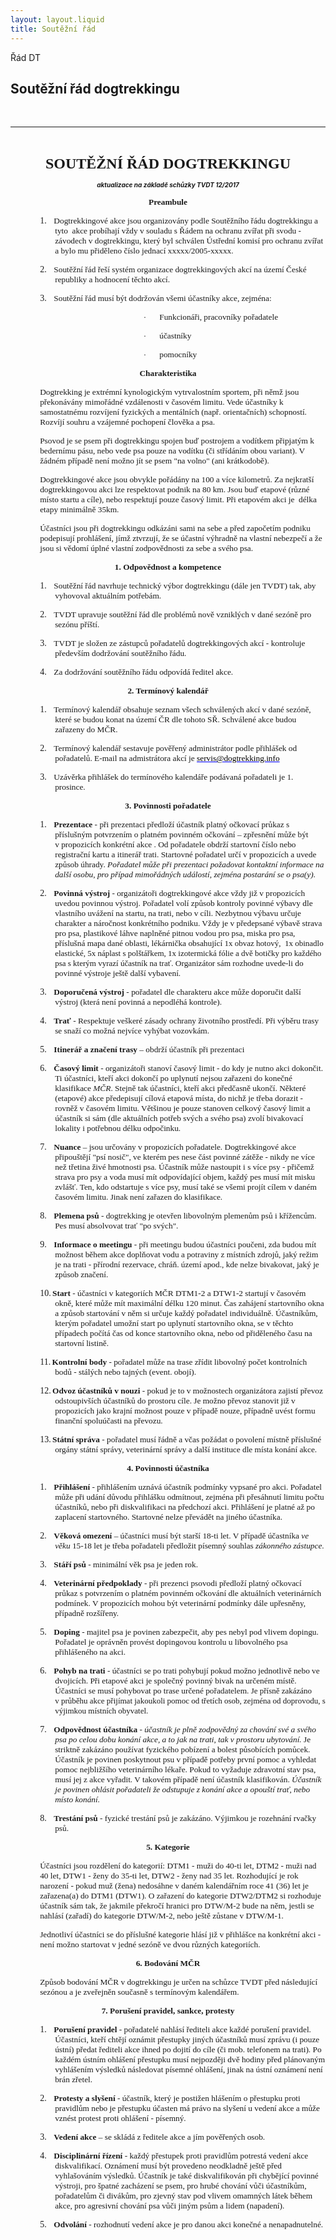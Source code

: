 ```yaml
---
layout: layout.liquid
title: Soutěžní řád
---
```


<section id="blogs" class="blogs-main section">
  <div class="container">
    <div class="row">
      <div class="col-12 wow fadeInUp">
        <div class="section-title">
          <span class="title-bg">Řád DT</span>
          <h1>Soutěžní řád dogtrekkingu</h1>
        </div>
      </div>
    </div>
    <br /><hr /><br />
    <div class="row">


<p class="normalni" align="center" style="text-align:center">
  <b><span style="font-size:18.0pt;font-family:Tahoma">SOUTĚŽNÍ ŘÁD DOGTREKKINGU</span></b>
</p>
	<p align="center"><i><b><font size="1">aktualizace na základě schůzky TVDT 
    12/2017</font></b></i><!--mstheme--></font></td>
    <p class="normalni" align="center" style="text-align:center"><b>
    <span style="font-size:10.0pt;font-family:Tahoma">Preambule</span></b></p>
    <p class="MsoNormal" style="text-indent: -18.0pt; margin-left: 53.4pt">
    <span style="font-family: Tahoma">1.<span style="font:7.0pt &quot;Times New Roman&quot;">&nbsp;&nbsp;&nbsp;&nbsp;
    </span></span><span style="font-size:10.0pt;font-family:Tahoma">
    Dogtrekkingové akce jsou organizovány podle Soutěžního řádu dogtrekkingu a 
    tyto &nbsp;akce probíhají vždy v souladu s Řádem na ochranu zvířat při svodu - 
    závodech v dogtrekkingu, který byl schválen Ústřední komisí pro ochranu 
    zvířat a bylo mu přiděleno číslo jednací xxxxx/2005-xxxxx.</span></p>
    <p class="MsoNormal" style="text-indent: -18.0pt; margin-left: 53.4pt">
    <span style="font-family: Tahoma">2.<span style="font:7.0pt &quot;Times New Roman&quot;">&nbsp;&nbsp;&nbsp;&nbsp;
    </span></span><span style="font-size:10.0pt;font-family:Tahoma">Soutěžní řád 
    řeší systém organizace dogtrekkingových akcí na území České republiky a 
    hodnocení těchto akcí. </span></p>
    <p class="MsoNormal" style="text-indent: -18.0pt; margin-left: 53.4pt">
    <span style="font-family: Tahoma">3.<span style="font:7.0pt &quot;Times New Roman&quot;">&nbsp;&nbsp;&nbsp;&nbsp;
    </span></span><span style="font-size:10.0pt;font-family:Tahoma">Soutěžní řád 
    musí být dodržován všemi účastníky akce, zejména:</span></p>
    <p class="MsoNormal" style="text-indent: -18.0pt; margin-left: 177.6pt">
    <span style="font-size: 10.0pt; font-family: Symbol">·<span style="font:7.0pt &quot;Times New Roman&quot;">&nbsp;&nbsp;&nbsp;&nbsp;&nbsp;&nbsp;&nbsp;&nbsp;
    </span></span><span style="font-size:10.0pt;font-family:Tahoma">Funkcionáři, 
    pracovníky pořadatele </span></p>
    <p class="MsoNormal" style="text-indent: -18.0pt; margin-left: 177.6pt">
    <span style="font-size: 10.0pt; font-family: Symbol">·<span style="font:7.0pt &quot;Times New Roman&quot;">&nbsp;&nbsp;&nbsp;&nbsp;&nbsp;&nbsp;&nbsp;&nbsp;
    </span></span><span style="font-size:10.0pt;font-family:Tahoma">účastníky
    </span></p>
    <p class="MsoNormal" style="text-indent: -18.0pt; margin-left: 177.6pt">
    <span style="font-size: 10.0pt; font-family: Symbol">·<span style="font:7.0pt &quot;Times New Roman&quot;">&nbsp;&nbsp;&nbsp;&nbsp;&nbsp;&nbsp;&nbsp;&nbsp;
    </span></span><span style="font-size:10.0pt;font-family:Tahoma">pomocníky
    </span></p>
    <p class="normalni" align="center" style="text-align:center"><b>
    <span style="font-size:10.0pt;font-family:Tahoma">Charakteristika</span></b></p>
    <p class="normalni" style="margin-left:35.4pt">
    <span style="font-size:10.0pt;
font-family:Tahoma">Dogtrekking je extrémní kynologickým vytrvalostním sportem, 
    při němž jsou překonávány mimořádné vzdálenosti v časovém limitu. Vede 
    účastníky k samostatnému rozvíjení fyzických a mentálních (např. 
    orientačních) schopností. Rozvíjí souhru a vzájemné pochopení člověka a psa.</span></p>
    <p class="normalni" style="margin-left:35.4pt">
    <span style="font-size:10.0pt;
font-family:Tahoma">Psovod je se psem při dogtrekkingu spojen buď postrojem a 
    vodítkem připjatým k bedernímu pásu, nebo vede psa pouze na vodítku (či 
    střídáním obou variant). V žádném případě není možno jít se psem &quot;na volno&quot; 
    (ani krátkodobě).</span></p>
    <p class="normalni" style="margin-left:35.4pt">
    <span style="font-size:10.0pt;
font-family:Tahoma">Dogtrekkingové akce jsou obvykle pořádány na 100 a více 
    kilometrů. Za nejkratší dogtrekkingovou akci lze respektovat podnik na 80 
    km. Jsou buď etapové (různé místo startu a cíle), nebo respektují pouze 
    časový limit. Při etapovém akci je&nbsp; délka etapy minimálně 35km.</span></p>
    <p class="normalni" style="margin-left:35.4pt">
    <span style="font-size:10.0pt;
font-family:Tahoma">Účastníci jsou při dogtrekkingu odkázáni sami na sebe a 
    před započetím podniku podepisují prohlášení, jímž ztvrzují, že se účastní 
    výhradně na vlastní nebezpečí a že jsou si vědomí úplné vlastní 
    zodpovědnosti za sebe a svého psa.</span></p>
    <p class="normalni" align="center" style="text-align:center"><b>
    <span style="font-size:10.0pt;font-family:Tahoma">1. Odpovědnost a 
    kompetence</span></b></p>
    <p class="MsoNormal" style="text-indent: -18.0pt; margin-left: 53.4pt">
    <span style="font-family: Tahoma">1.<span style="font:7.0pt &quot;Times New Roman&quot;">&nbsp;&nbsp;&nbsp;&nbsp;
    </span></span><span style="font-size:10.0pt;font-family:Tahoma">Soutěžní řád 
    navrhuje technický výbor dogtrekkingu (dále jen TVDT) tak, aby vyhovoval 
    aktuálním potřebám. </span></p>
    <p class="MsoNormal" style="text-indent: -18.0pt; margin-left: 53.4pt">
    <span style="font-family: Tahoma">2.<span style="font:7.0pt &quot;Times New Roman&quot;">&nbsp;&nbsp;&nbsp;&nbsp;
    </span></span><span style="font-size:10.0pt;font-family:Tahoma">TVDT 
    upravuje soutěžní řád dle problémů nově vzniklých v dané sezóně pro sezónu 
    příští.</span></p>
    <p class="MsoNormal" style="text-indent: -18.0pt; margin-left: 53.4pt">
    <span style="font-family: Tahoma">3.<span style="font:7.0pt &quot;Times New Roman&quot;">&nbsp;&nbsp;&nbsp;&nbsp;
    </span></span><span style="font-size:10.0pt;font-family:Tahoma">TVDT je 
    složen ze zástupců pořadatelů dogtrekkingových akcí - kontroluje především 
    dodržování soutěžního řádu. </span></p>
    <p class="MsoNormal" style="text-indent: -18.0pt; margin-left: 53.4pt">
    <span style="font-family: Tahoma">4.<span style="font:7.0pt &quot;Times New Roman&quot;">&nbsp;&nbsp;&nbsp;&nbsp;
    </span></span><span style="font-size:10.0pt;font-family:Tahoma">Za 
    dodržování soutěžního řádu odpovídá ředitel akce. </span></p>
    <p class="normalni" align="center" style="text-align:center"><b>
    <span style="font-size:10.0pt;font-family:Tahoma">2. Termínový kalendář</span></b></p>
    <p class="MsoNormal" style="text-indent: -18.0pt; margin-left: 53.4pt">
    <span style="font-family: Tahoma">1.<span style="font:7.0pt &quot;Times New Roman&quot;">&nbsp;&nbsp;&nbsp;&nbsp;
    </span></span><span style="font-size:10.0pt;font-family:Tahoma">Termínový 
    kalendář obsahuje seznam všech schválených akcí v dané sezóně, které se 
    budou konat na území ČR dle tohoto SŘ. Schválené akce budou 
    zařazeny do MČR. </span></p>
    <p class="MsoNormal" style="text-indent: -18.0pt; margin-left: 53.4pt">
    <span style="font-family: Tahoma">2.<span style="font:7.0pt &quot;Times New Roman&quot;">&nbsp;&nbsp;&nbsp;&nbsp;
    </span></span><span style="font-size:10.0pt;font-family:Tahoma">Termínový 
    kalendář sestavuje pověřený administrátor podle přihlášek od pořadatelů. 
    E-mail na admistrátora akcí je
    <a href="mailto:servis@dogtrekking.info" style="color: blue; text-decoration: underline; text-underline: single">
    <span style="color:windowtext">servis@dogtrekking.info</span></a></span></p>
    <p class="MsoNormal" style="text-indent: -18.0pt; margin-left: 53.4pt">
    <span style="font-family: Tahoma">3.<span style="font:7.0pt &quot;Times New Roman&quot;">&nbsp;&nbsp;&nbsp;&nbsp;
    </span></span><span style="font-size:10.0pt;font-family:Tahoma">Uzávěrka přihlášek do 
    termínového kalendáře podávaná pořadateli je 1. prosince. </span></p>
    <p class="normalni" align="center" style="text-align:center"><b>
    <span style="font-size:10.0pt;font-family:Tahoma">3. Povinnosti pořadatele</span></b></p>
    <p class="MsoNormal" style="text-indent: -18.0pt; margin-left: 53.4pt">
    <span style="font-family: Tahoma">1.<span style="font:7.0pt &quot;Times New Roman&quot;">&nbsp;&nbsp;&nbsp;&nbsp;
    </span></span><b><span style="font-size:10.0pt;font-family:
Tahoma">Prezentace</span></b><span style="font-size:10.0pt;font-family:Tahoma"> 
    - při prezentaci předloží účastník platný očkovací průkaz s příslušným 
    potvrzením o platném povinném očkování – zpřesnění může být v&nbsp;propozicích 
    konkrétní akce . Od pořadatele obdrží startovní číslo nebo registrační kartu 
    a itinerář trati. Startovné pořadatel určí v propozicích a uvede způsob 
    úhrady. <i>Pořadatel může při prezentaci požadovat kontaktní informace na 
    další osobu, pro případ mimořádných událostí, zejména postarání se o psa(y)</i>.&nbsp; </span></p>
    <p class="MsoNormal" style="text-indent: -18.0pt; margin-left: 53.4pt">
    <span style="font-family: Tahoma">2.<span style="font:7.0pt &quot;Times New Roman&quot;">&nbsp;&nbsp;&nbsp;&nbsp;
    </span></span><b><span style="font-size:10.0pt;font-family:
Tahoma">Povinná výstroj </span></b>
    <span style="font-size:10.0pt;font-family:
Tahoma">- organizátoři dogtrekkingové akce vždy již v propozicích uvedou 
    povinnou výstroj. Pořadatel volí způsob kontroly povinné výbavy dle vlastního uvážení na startu, na trati, nebo v cíli. 
    Nezbytnou výbavu určuje charakter a náročnost konkrétního podniku. Vždy je 
    v předepsané výbavě strava pro psa, plastikové láhve naplněné pitnou 
    vodou pro psa, miska pro psa, příslušná mapa dané oblasti, 
    lékárnička
    </span>
    <span style="font-size:10.0pt;font-family:
Tahoma">obsahující</span><span style="font-size:10.0pt;font-family:
Tahoma">
    </span><font face="Tahoma" size="2">1x obvaz hotový</font><span style="font-family:
Tahoma"><font size="2">,&nbsp; </font>
    </span><font face="Tahoma" size="2">1x obinadlo elastické, 5x náplast 
    s&nbsp;polštářkem, 1x izotermická fólie a dvě botičky pro každého psa s&nbsp;kterým 
    vyrazí účastník na trať</font><font size="2"><span style="font-family: Tahoma">.</span></font><span style="font-size:10.0pt;font-family:
Tahoma"> 
    Organizátor sám rozhodne uvede-li do povinné výstroje ještě další vybavení.
    </span></p>
    <p class="MsoNormal" style="text-indent: -18.0pt; margin-left: 53.4pt">
    <span style="font-family: Tahoma">3.<span style="font:7.0pt &quot;Times New Roman&quot;">&nbsp;&nbsp;&nbsp;&nbsp;
    </span></span><b><span style="font-size:10.0pt;font-family:
Tahoma">Doporučená výstroj</span></b><span style="font-size:10.0pt;font-family:
Tahoma"> - pořadatel dle charakteru akce může doporučit další výstroj (která 
    není povinná a nepodléhá kontrole). </span></p>
    <p class="MsoNormal" style="text-indent: -18.0pt; margin-left: 53.4pt">
    <span style="font-family: Tahoma">4.<span style="font:7.0pt &quot;Times New Roman&quot;">&nbsp;&nbsp;&nbsp;&nbsp;
    </span></span><b><span style="font-size:10.0pt;font-family:
Tahoma">Trať </span></b><span style="font-size:10.0pt;font-family:Tahoma">- 
    Respektuje veškeré zásady ochrany životního prostředí. Při výběru trasy se 
    snaží co možná nejvíce vyhýbat vozovkám. </span></p>
    <p class="MsoNormal" style="text-indent: -18.0pt; margin-left: 53.4pt">
    <span style="font-family: Tahoma">5.<span style="font:7.0pt &quot;Times New Roman&quot;">&nbsp;&nbsp;&nbsp;&nbsp;
    </span></span><b><span style="font-size:10.0pt;font-family:
Tahoma">Itinerář a značení trasy</span></b><span style="font-size:10.0pt;
font-family:Tahoma"> – obdrží účastník při prezentaci</span></p>
    <p class="MsoNormal" style="text-indent: -18.0pt; margin-left: 53.4pt">
    <span style="font-family: Tahoma">6.<span style="font:7.0pt &quot;Times New Roman&quot;">&nbsp;&nbsp;&nbsp;&nbsp;
    </span></span><b><span style="font-size:10.0pt;font-family:
Tahoma">Časový limit</span></b><span style="font-size:10.0pt;font-family:Tahoma"> 
    - organizátoři stanoví časový limit - do kdy je nutno akci dokončit. Ti 
    účastníci, kteří akci dokončí po uplynutí nejsou zařazeni do konečné 
    klasifikace <i>MČR</i>. Stejně tak účastníci, kteří akci předčasně ukončí. Některé 
    (etapové) akce předepisují cílová etapová místa, do nichž je třeba dorazit - 
    rovněž v časovém limitu. Většinou je pouze stanoven celkový časový limit a 
    účastník si sám (dle aktuálních potřeb svých a svého psa) zvolí bivakovací 
    lokality i potřebnou délku odpočinku. </span></p>
    <p class="MsoNormal" style="text-indent: -18.0pt; margin-left: 53.4pt">
    <span style="font-family: Tahoma">7.<span style="font:7.0pt &quot;Times New Roman&quot;">&nbsp;&nbsp;&nbsp;&nbsp;
    </span></span><b><span style="font-size:10.0pt;font-family:
Tahoma">Nuance</span></b><span style="font-size:10.0pt;font-family:Tahoma"> – 
    jsou určovány v&nbsp;propozicích pořadatele. Dogtrekkingové akce připouštějí &quot;psí 
    nosič&quot;, ve kterém pes nese část povinné zátěže - nikdy ne více než třetina 
    živé hmotnosti psa. Účastník může nastoupit i s více psy - přičemž strava 
    pro psy a voda musí mít odpovídající objem, každý pes musí mít misku zvlášť. 
    Ten, kdo odstartuje s&nbsp;více psy, musí také se všemi projít cílem v daném 
    časovém limitu. Jinak není zařazen do klasifikace. </span></p>
    <p class="MsoNormal" style="text-indent: -18.0pt; margin-left: 53.4pt">
    <span style="font-family: Tahoma">8.<span style="font:7.0pt &quot;Times New Roman&quot;">&nbsp;&nbsp;&nbsp;&nbsp;
    </span></span><b><span style="font-size:10.0pt;font-family:
Tahoma">Plemena psů</span></b><span style="font-size:10.0pt;font-family:Tahoma"> 
    - dogtrekking je otevřen libovolným plemenům psů i křížencům. Pes musí 
    absolvovat trať &quot;po svých&quot;. </span></p>
    <p class="MsoNormal" style="text-indent: -18.0pt; margin-left: 53.4pt">
    <span style="font-family: Tahoma">9.<span style="font:7.0pt &quot;Times New Roman&quot;">&nbsp;&nbsp;&nbsp;&nbsp;
    </span></span><b><span style="font-size:10.0pt;font-family:
Tahoma">Informace o meetingu</span></b><span style="font-size:10.0pt;
font-family:Tahoma"> - při meetingu budou účastníci poučeni, zda budou mít 
    možnost během akce doplňovat vodu a potraviny z místních zdrojů, jaký režim 
    je na trati - přírodní rezervace, chráň. území apod., kde nelze bivakovat, 
    jaký je způsob značení. </span></p>
    <p class="MsoNormal" style="text-indent: -18.0pt; margin-left: 53.4pt">
    <span style="font-family: Tahoma">10.<span style="font:7.0pt &quot;Times New Roman&quot;">
    </span></span><b><span style="font-size:10.0pt;font-family:Tahoma">Start</span></b><span style="font-size:10.0pt;font-family:Tahoma"> 
    - účastníci v kategoriích MČR DTM1-2 a DTW1-2 startují v časovém okně, které může mít maximální délku 120 minut. Čas zahájení startovního okna a způsob startování v něm si určuje každý pořadatel individuálně. Účastníkům, kterým pořadatel umožní start po uplynutí startovního okna, se v těchto případech počítá čas od konce startovního okna, nebo od přiděleného času na startovní listině.
    </span></p>
    <p class="MsoNormal" style="text-indent: -18.0pt; margin-left: 53.4pt">
    <span style="font-family: Tahoma">11.<span style="font:7.0pt &quot;Times New Roman&quot;">
    </span></span><b><span style="font-size:10.0pt;font-family:Tahoma">Kontrolní 
    body</span></b><span style="font-size:10.0pt;font-family:Tahoma"> - 
    pořadatel může na trase zřídit libovolný počet kontrolních bodů - stálých 
    nebo tajných (event. obojí). </span></p>
    <p class="MsoNormal" style="text-indent: -18.0pt; margin-left: 53.4pt">
    <span style="font-family: Tahoma">12.<span style="font:7.0pt &quot;Times New Roman&quot;">
    </span></span><b><span style="font-size:10.0pt;font-family:Tahoma">Odvoz 
    účastníků v nouzi</span></b><span style="font-size:10.0pt;font-family:Tahoma"> 
    - pokud je to v možnostech organizátora zajistí převoz odstoupivších 
    účastníků do prostoru cíle. Je možno převoz stanovit již v propozicích jako 
    krajní možnost pouze v případě nouze, případně uvést formu finanční 
    spoluúčasti na převozu. </span></p>
    <p class="MsoNormal" style="text-indent: -18.0pt; margin-left: 53.4pt">
    <span style="font-family: Tahoma">13.<span style="font:7.0pt &quot;Times New Roman&quot;">
    </span></span><b><span style="font-size:10.0pt;font-family:Tahoma">Státní 
    správa</span></b><span style="font-size:10.0pt;font-family:Tahoma"> - 
    pořadatel musí řádně a včas požádat o povolení místně příslušné orgány 
    státní správy, veterinární správy a další instituce dle místa konání akce.
    </span></p>
    <p class="normalni" align="center" style="text-align:center"><b>
    <span style="font-size:10.0pt;font-family:Tahoma">4. Povinnosti účastníka</span></b></p>
    <p class="MsoNormal" style="text-indent: -18.0pt; margin-left: 53.4pt">
    <span style="font-family: Tahoma">1.<span style="font:7.0pt &quot;Times New Roman&quot;">&nbsp;&nbsp;&nbsp;&nbsp;
    </span></span><strong><span style="font-size:10.0pt;
font-family:Tahoma">Přihlášení</span></strong><b><span style="font-size:10.0pt;
font-family:Tahoma"> </span></b>
    <span style="font-size:10.0pt;font-family:Tahoma">- přihlášením uznává 
    účastník podmínky vypsané pro akci. Pořadatel může při udání důvodu 
    přihlášku odmítnout, zejména při přesáhnutí limitu počtu účastníků, nebo při 
    diskvalifikaci na předchozí akci. Přihlášení je platné až po zaplacení startovného. Startovné nelze převádět na jiného účastníka. </span></p>
    <p class="MsoNormal" style="text-indent: -18.0pt; margin-left: 53.4pt">
    <span style="font-family: Tahoma">2.<span style="font:7.0pt &quot;Times New Roman&quot;">&nbsp;&nbsp;&nbsp;&nbsp;
    </span></span><strong><span style="font-size:10.0pt;
font-family:Tahoma">Věková omezení</span><span style="font-size:10.0pt;font-family:Tahoma;font-weight:normal">
    </span></strong><span style="font-size:10.0pt;font-family:Tahoma">– 
    účastníci musí být starší 18-ti let. V případě účastníka <i>ve věku</i> 
    15-18 let je třeba pořadateli předložit písemný souhlas <i>zákonného 
    zástupce</i>. </span></p>
    <p class="MsoNormal" style="text-indent: -18.0pt; margin-left: 53.4pt">
    <span style="font-family: Tahoma">3.<span style="font:7.0pt &quot;Times New Roman&quot;">&nbsp;&nbsp;&nbsp;&nbsp;
    </span></span><b><span style="font-size:10.0pt;font-family:
Tahoma">Stáří psů </span></b><span style="font-size:10.0pt;font-family:Tahoma">- 
    minimální věk psa je jeden rok. </span></p>
    <p class="MsoNormal" style="text-indent: -18.0pt; margin-left: 53.4pt">
    <span style="font-family: Tahoma">4.<span style="font:7.0pt &quot;Times New Roman&quot;">&nbsp;&nbsp;&nbsp;&nbsp;
    </span></span><strong><span style="font-size:10.0pt;
font-family:Tahoma">Veterinární předpoklady</span><span style="font-size:10.0pt;font-family:Tahoma;font-weight:normal"> 
    - </span></strong><span style="font-size:10.0pt;font-family:Tahoma">při 
    prezenci psovodi předloží platný očkovací průkaz s&nbsp;potvrzením o platném 
    povinném očkování dle aktuálních veterinárních podmínek. V&nbsp;propozicích mohou 
    být veterinární podmínky dále upřesněny, případně rozšířeny.</span></p>
    <p class="MsoNormal" style="text-indent: -18.0pt; margin-left: 53.4pt">
    <span style="font-family: Tahoma">5.<span style="font:7.0pt &quot;Times New Roman&quot;">&nbsp;&nbsp;&nbsp;&nbsp;
    </span></span><strong><span style="font-size:10.0pt;
font-family:Tahoma">Doping</span></strong><span style="font-size:10.0pt;
font-family:Tahoma"> - majitel psa je povinen zabezpečit, aby pes nebyl pod 
    vlivem dopingu. Pořadatel je oprávněn provést dopingovou kontrolu u 
    libovolného psa přihlášeného na akci. </span></p>
    <p class="MsoNormal" style="text-indent: -18.0pt; margin-left: 53.4pt">
    <span style="font-family: Tahoma">6.<span style="font:7.0pt &quot;Times New Roman&quot;">&nbsp;&nbsp;&nbsp;&nbsp;
    </span></span><strong><span style="font-size:10.0pt;
font-family:Tahoma">Pohyb na trati</span><span style="font-size:10.0pt;font-family:Tahoma;font-weight:normal">
    </span></strong><span style="font-size:10.0pt;font-family:Tahoma">- 
    účastníci se po trati pohybují pokud možno jednotlivě nebo ve dvojicích. 
    Při etapové akci je společný povinný bivak na určeném místě. Účastníci se musí 
    pohybovat po trase určené pořadatelem. </span>
    <span style="font-family: Tahoma"><font size="2">Je přísně zakázáno 
    v&nbsp;průběhu akce přijímat jakoukoli pomoc od třetích osob, zejména od 
    doprovodu, s výjimkou místních obyvatel.</font></span></p>
    <p class="MsoNormal" style="text-indent: -18.0pt; margin-left: 53.4pt">
    <span style="font-family: Tahoma">7.<span style="font:7.0pt &quot;Times New Roman&quot;">&nbsp;&nbsp;&nbsp;&nbsp;
    </span></span><strong><span style="font-size:10.0pt;
font-family:Tahoma">Odpovědnost účastníka</span><span style="font-size:10.0pt;font-family:Tahoma;font-weight:normal">
    </span></strong><span style="font-size:10.0pt;font-family:Tahoma">- <i>účastník 
    je plně zodpovědný za chování své a svého psa po celou dobu konání akce, a 
    to jak na trati, tak v prostoru ubytování.</i> Je striktně 
    zakázáno používat fyzického pobízení a bolest působících pomůcek. Účastník 
    je povinen poskytnout psu v případě potřeby první pomoc a vyhledat pomoc 
    nejbližšího veterinárního lékaře. Pokud to vyžaduje zdravotní stav psa, musí 
    jej z akce vyřadit. V takovém případě není účastník klasifikován. <i>
    Účastník je povinen ohlásit pořadateli že odstupuje z konání akce a opouští 
    trať, nebo místo konání.</i><b> </b> </span>
    </p>
    <p class="MsoNormal" style="text-indent: -18.0pt; margin-left: 53.4pt">
    <span style="font-family: Tahoma">8.<span style="font:7.0pt &quot;Times New Roman&quot;">&nbsp;&nbsp;&nbsp;&nbsp;
    </span></span><strong><span style="font-size:10.0pt;
font-family:Tahoma">Trestání psů</span><span style="font-size:
10.0pt;font-family:Tahoma;font-weight:normal"> </span></strong>
    <span style="font-size:10.0pt;font-family:Tahoma">- fyzické trestání psů je 
    zakázáno. Výjimkou je rozehnání rvačky psů. </span></p>
    <p class="normalni" align="center" style="text-align:center"><b>
    <span style="font-size:10.0pt;font-family:Tahoma">5. Kategorie </span></b>
    </p>
    <p class="normalni" style="margin-left:35.4pt">
    <span style="font-size:10.0pt;
font-family:Tahoma">Účastníci jsou rozdělení do kategorií: DTM1 - muži do 40-ti 
    let, DTM2 - muži nad 40 let, DTW1 - ženy do 35-ti let, DTW2 - ženy nad 35 
    let. Rozhodující je rok narození - pokud muž (žena) nedosáhne v daném 
    kalendářním roce 41 (36) let je zařazena(a) do DTM1 (DTW1). O zařazení do kategorie DTW2/DTM2 si rozhoduje účastník sám tak, že jakmile překročí hranici pro DTW/M-2 bude na něm, jestli se nahlásí (zařadí) do kategorie DTW/M-2, nebo ještě zůstane v DTW/M-1.</span></p>
    <p class="normalni" style="margin-left:35.4pt">
    <span style="font-size:10.0pt;
font-family:Tahoma">Jednotliví účastníci se do příslušné kategorie hlásí již v 
    přihlášce na konkrétní akci - není možno startovat v jedné sezóně ve dvou 
    různých kategoriích.</span></p>
    <p class="normalni" align="center" style="text-align:center"><b>
    <span style="font-size:10.0pt;font-family:Tahoma">6. Bodování MČR</span></b></p>
    <p class="normalni" style="margin-left:35.4pt">
    <span style="font-size:10.0pt;
font-family:Tahoma">Způsob bodování MČR v dogtrekkingu je určen na schůzce TVDT 
    před následující sezónou a je zveřejněn současně s&nbsp;termínovým kalendářem. &nbsp;</span></p>
    <p class="normalni" align="center" style="text-align:center"><b>
    <span style="font-size:10.0pt;font-family:Tahoma">7. Porušení pravidel, 
    sankce, protesty</span></b></p>
    <p class="MsoNormal" style="text-indent: -18.0pt; margin-left: 53.4pt">
    <span style="font-family: Tahoma">1.<span style="font:7.0pt &quot;Times New Roman&quot;">&nbsp;&nbsp;&nbsp;&nbsp;
    </span></span><b><span style="font-size:10.0pt;font-family:
Tahoma">Porušení pravidel</span></b><span style="font-size:10.0pt;font-family:
Tahoma"> - pořadatelé nahlásí řediteli akce každé porušení pravidel. Účastníci, 
    kteří chtějí oznámit přestupky jiných účastníků musí zprávu (i pouze ústní) 
    předat řediteli akce ihned po dojití do cíle (či mob. telefonem na trati). 
    Po každém ústním ohlášení přestupku musí nejpozději dvě hodiny před 
    plánovaným vyhlášením výsledků 
    následovat písemné ohlášení, jinak na ústní oznámení není brán zřetel.
    </span></p>
    <p class="MsoNormal" style="text-indent: -18.0pt; margin-left: 53.4pt">
    <span style="font-family: Tahoma">2.<span style="font:7.0pt &quot;Times New Roman&quot;">&nbsp;&nbsp;&nbsp;&nbsp;
    </span></span><b><span style="font-size:10.0pt;font-family:
Tahoma">Protesty a slyšení</span></b><span style="font-size:10.0pt;font-family:
Tahoma"> - účastník, který je postižen hlášením o přestupku proti pravidlům nebo 
    je přestupku účasten má právo na slyšení u vedení akce a může vznést protest 
    proti ohlášení - písemný. </span></p>
    <p class="MsoNormal" style="text-indent: -18.0pt; margin-left: 53.4pt">
    <span style="font-family: Tahoma">3.<span style="font:7.0pt &quot;Times New Roman&quot;">&nbsp;&nbsp;&nbsp;&nbsp;
    </span></span><b><span style="font-size:10.0pt;font-family:
Tahoma">Vedení akce </span></b>
    <span style="font-size:10.0pt;font-family:Tahoma">– se skládá z&nbsp;ředitele 
    akce a jím pověřených osob. </span></p>
    <p class="MsoNormal" style="text-indent: -18.0pt; margin-left: 53.4pt">
    <span style="font-family: Tahoma">4.<span style="font:7.0pt &quot;Times New Roman&quot;">&nbsp;&nbsp;&nbsp;&nbsp;
    </span></span><strong><span style="font-size:10.0pt;
font-family:Tahoma">Disciplinární řízení</span><span style="font-size:10.0pt;font-family:Tahoma;font-weight:normal">
    </span></strong><span style="font-size:10.0pt;font-family:Tahoma">- každý 
    přestupek proti pravidlům potrestá vedení akce diskvalifikací. Oznámení musí 
    být provedeno neodkladně ještě před vyhlašováním výsledků. Účastník je také 
    diskvalifikován při chybějící povinné výstroji, pro špatné zacházení se 
    psem, pro hrubé chování vůči účastníkům, pořadatelům či divákům, pro zjevný 
    stav pod vlivem omamných látek během akce, pro agresivní chování psa vůči 
    jiným psům a lidem (napadení). </span></p>
    <p class="MsoNormal" style="text-indent: -18.0pt; margin-left: 53.4pt">
    <span style="font-family: Tahoma">5.<span style="font:7.0pt &quot;Times New Roman&quot;">&nbsp;&nbsp;&nbsp;&nbsp;
    </span></span><b><span style="font-size:10.0pt;font-family:
Tahoma">Odvolání</span></b><span style="font-size:10.0pt;font-family:Tahoma"> - 
    rozhodnutí vedení akce je pro danou akci konečné a nenapadnutelné. </span>
    </p>

</div>
  </div>
</div>
